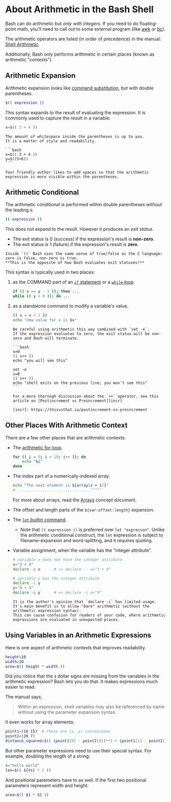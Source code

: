 # About Arithmetic in the Bash Shell

Bash can do arithmetic but _only with integers_.
If you need to do floating-point math, you'll need to call out to some external program (like [awk][awk] or [bc][bc]).

The arithmetic operators are listed (in order of precedence) in the manual: [Shell Arithmetic][arithmetic].

Additionally, Bash only performs arithmetic in certain places (known as arithmetic "contexts").

## Arithmetic Expansion

Arithmetic expansion looks like [command substitution][cmd-sub], but with double parentheses.

```bash
$(( expression ))
```

This syntax expands to the result of evaluating the expression.
It is commonly used to capture the result in a variable:

```bash
x=$(( 3 + 4 ))
```

~~~~exercism/note
The amount of whitespace inside the parentheses is up to you.
It is a matter of style and readability.

```bash
x=$(( 3 + 4 ))
y=$((5+6))
```

Your friendly author likes to add spaces so that the arithmetic expression is more visible within the parentheses.
~~~~

## Arithmetic Conditional

The arithmetic conditional is performed within double parentheses _without_ the leading `$`:

```bash
(( expression ))
```

This does not expand to the result.
However it produces an _exit status_.

* The exit status is 0 (success) if the expression's result is **non-zero**.
* The exit status is 1 (failure) if the expression's result is **zero**.

~~~~exercism/note
Inside `((` Bash uses the same sense of true/false as the C language: zero is false, non-zero is true.
**This is the opposite of how Bash evaluates exit statuses!**
~~~~

This syntax is typically used in two places:

1. as the COMMAND part of an [`if` statement][conditional-if] or a [`while` loop][looping-while].

   ```bash
   if (( x == y - 1 )); then ...
   while (( y > 0 )); do ...
   ```

1. as a standalone command to modify a variable's value.

   ```bash
   (( x = x + 1 ))
   echo "new value for x is $x"
   ```

   ~~~~exercism/caution
   Be careful using arithmetic this way combined with `set -e`.
   If the expression evaluates to zero, the exit status will be non-zero and Bash will terminate.

   ```bash
   x=0
   (( x++ ))
   echo "you will see this"

   set -e
   x=0
   (( x++ ))
   echo "shell exits on the previous line; you won't see this"
   ```

   For a more thorough discussion about the `++` operator, see this article on [Postincrement vs Preincrement][incr]

   [incr]: https://thisvsthat.io/postincrement-vs-preincrement
   ~~~~


## Other Places With Arithmetic Context

There are a few other places that are arithmetic contexts:

* The [arithmetic for-loop][looping-for].

  ```bash
  for (( i = 0; i < 10; i++ )); do
      echo "$i"
  done
  ```

* The index part of a numerically-indexed array.

  ```bash
  echo "The next element is ${array[x + 1]}"
  # ................................^^^^^
  ```

  For more about arrays, read the [Arrays][arrays] concept document.

* The offset and length parts of the `${var:offset:length}` expansion.
* The [`let` builtin command][let].
  * Note that `(( expression ))` is preferred over `let "expresson"`.
    Unlike the arithmetic conditional construct, the `let` expression is subject to filename-expansion and word-splitting, and it requires quoting.
* Variable assignment, when the variable has the "integer attribute".

  ```bash
  # variable x does not have the integer attribute
  x="3 + 4"
  declare -p x      # => declare -- x="3 + 4"

  # variable y has the integer attribute
  declare -i y
  y="4 + 5"
  declare -p y      # => declare -i y="9"
  ```

  ~~~~exercism/note
  It is the author's opinion that `declare -i` has limited usage.
  It's main benefit is to allow "bare" arithmetic (without the arithmetic expression syntax).
  This can cause confusion for readers of your code, where arithmetic expressions are evaluated in unexpected places.
  ~~~~

## Using Variables in an Arithmetic Expressions

Here is one aspect of arithmetic contexts that improves readability.

```bash
height=10
width=20
area=$(( height * width ))
```

Did you notice that the `$` dollar signs are missing from the variables in the arithmetic expression?
Bash lets you do that.
It makes expressions much easier to read.

The manual says,

> Within an expression, shell variables may also be referenced by name without using the parameter expansion syntax.

It even works for array elements:

```bash
point1=(10 15)  # these are (x, y) coordinates
point2=(20 7)
distance_squared=$(( (point1[0] - point2[0])**2 + (point1[1] - point2[1])**2 ))
```

But other parameter expressions need to use their special syntax.
For example, doubling the length of a string:

```bash
s="hello world"
len=$(( ${#s} * 2 ))
```

And positional paremeters have to as well.
If the first two positional parameters represent width and height:

```bash
area=$(( $1 * $2 ))
```

[arithmetic]: https://www.gnu.org/software/bash/manual/bash.html#Shell-Arithmetic
[conditional-if]: https://exercism.org/tracks/bash/concepts/conditionals#h-the-if-command
[looping-while]: https://exercism.org/tracks/bash/concepts/looping#h-while-loops
[looping-for]: https://exercism.org/tracks/bash/concepts/looping#h-arithmetic-for-loop
[arrays]: https://exercism.org/tracks/bash/concepts/arrays
[let]: https://www.gnu.org/software/bash/manual/bash.html#index-let
[awk]: https://www.gnu.org/software/gawk/manual/html_node/index.html
[bc]: https://www.gnu.org/software/bc/manual/html_mono/bc.html
[cmd-sub]: https://exercism.org/tracks/bash/concepts/variables#h-command-substitution
